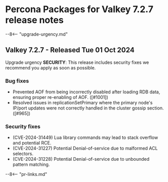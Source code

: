 # Percona Packages for Valkey 7.2.7 release notes

--8<-- "upgrade-urgency.md"

## Valkey 7.2.7 - Released Tue 01 Oct 2024

Upgrade urgency **SECURITY**: This release includes security fixes we recommend you
apply as soon as possible.

### Bug fixes

* Prevented AOF from being incorrectly disabled after loading RDB data, ensuring
  proper re-enabling of AOF. ([#1001])
* Resolved issues in replicationSetPrimary where the primary node's IP/port
  updates were not correctly handled in the cluster gossip section. ([#965])

### Security fixes

* (CVE-2024-31449) Lua library commands may lead to stack overflow and potential RCE.
* (CVE-2024-31227) Potential Denial-of-service due to malformed ACL selectors.
* (CVE-2024-31228) Potential Denial-of-service due to unbounded pattern matching.

--8<-- "pr-links.md"
